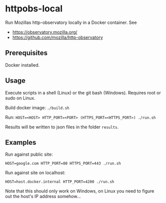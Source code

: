 # httpobs-local
Run Mozillas http-observatory locally in a Docker container. See

* https://observatory.mozilla.org/
* https://github.com/mozilla/http-observatory

## Prerequisites
Docker installed. 

## Usage
Execute scripts in a shell (Linux) or the git bash (Windows). Requires root or sudo on Linux.

Build docker image: `./build.sh` 

Run: `HOST=<HOST> HTTP_PORT=<PORT> (HTTPS_PORT=<HTTPS_PORT>) ./run.sh`

Results will be written to json files in the folder `results`.

## Examples
Run against public site:
```
HOST=google.com HTTP_PORT=80 HTTPS_PORT=443 ./run.sh
```

Run against site on localhost:
```
HOST=host.docker.internal HTTP_PORT=4200 ./run.sh
```
Note that this should only work on Windows, on Linux you need to figure out the host's IP address somehow...
